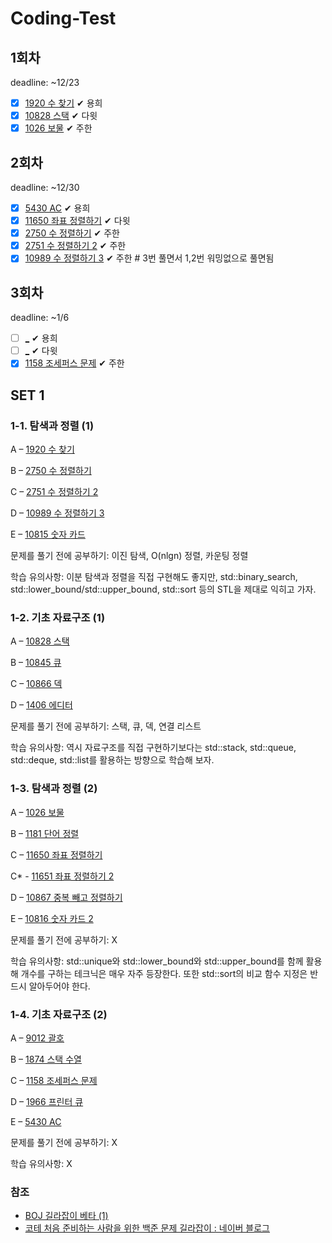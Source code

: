 # Coding-Test

## 1회차

deadline: ~12/23

- [x] [1920 수 찾기](https://www.acmicpc.net/problem/1920) ✔ 용희
- [x] [10828 스택](https://www.acmicpc.net/problem/10828) ✔ 다윗
- [x] [1026 보물](https://www.acmicpc.net/problem/1026) ✔ 주한

## 2회차

deadline: ~12/30

- [x] [5430 AC](https://www.acmicpc.net/problem/5430) ✔ 용희
- [x] [11650 좌표 정렬하기](https://www.acmicpc.net/problem/11650) ✔ 다윗
- [x] [2750 수 정렬하기](https://www.acmicpc.net/problem/2750) ✔ 주한
- [x] [2751 수 정렬하기 2](https://www.acmicpc.net/problem/2751) ✔ 주한
- [x] [10989 수 정렬하기 3](https://www.acmicpc.net/problem/10989) ✔ 주한 # 3번 풀면서 1,2번 워밍없으로 풀면됨

## 3회차

deadline: ~1/6

- [ ] [_](_) ✔ 용희
- [ ] [_](_) ✔ 다윗
- [x] [1158 조세퍼스 문제](https://www.acmicpc.net/problem/1158) ✔ 주한

## SET 1

### 1-1. 탐색과 정렬 (1)

A – [1920 수 찾기](https://www.acmicpc.net/problem/1920)

B – [2750 수 정렬하기](https://www.acmicpc.net/problem/2750)

C – [2751 수 정렬하기 2](https://www.acmicpc.net/problem/2751)

D – [10989 수 정렬하기 3](https://www.acmicpc.net/problem/10989)

E – [10815 숫자 카드](https://www.acmicpc.net/problem/10815)

문제를 풀기 전에 공부하기: 이진 탐색, O(nlgn) 정렬, 카운팅 정렬

학습 유의사항: 이분 탐색과 정렬을 직접 구현해도 좋지만, std::binary_search, std::lower_bound/std::upper_bound, std::sort 등의 STL을 제대로 익히고 가자.

### 1-2. 기초 자료구조 (1)

A – [10828 스택](https://www.acmicpc.net/problem/10828)

B – [10845 큐](https://www.acmicpc.net/problem/10845)

C – [10866 덱](https://www.acmicpc.net/problem/10866)

D – [1406 에디터](https://www.acmicpc.net/problem/1406)

문제를 풀기 전에 공부하기: 스택, 큐, 덱, 연결 리스트

학습 유의사항: 역시 자료구조를 직접 구현하기보다는 std::stack, std::queue, std::deque, std::list를 활용하는 방향으로 학습해 보자.

### 1-3. 탐색과 정렬 (2)

A – [1026 보물](https://www.acmicpc.net/problem/1026)

B – [1181 단어 정렬](https://www.acmicpc.net/problem/1181)

C – [11650 좌표 정렬하기](https://www.acmicpc.net/problem/11650)

C* - [11651 좌표 정렬하기 2](https://www.acmicpc.net/problem/11651)

D – [10867 중복 빼고 정렬하기](https://www.acmicpc.net/problem/10867)

E – [10816 숫자 카드 2](https://www.acmicpc.net/problem/10816)

문제를 풀기 전에 공부하기: X

학습 유의사항: std::unique와 std::lower_bound와 std::upper_bound를 함께 활용해 개수를 구하는 테크닉은 매우 자주 등장한다. 또한 std::sort의 비교 함수 지정은 반드시 알아두어야 한다.

### 1-4. 기초 자료구조 (2)

A – [9012 괄호](https://www.acmicpc.net/problem/9012)

B – [1874 스택 수열](https://www.acmicpc.net/problem/1874)

C – [1158 조세퍼스 문제](https://www.acmicpc.net/problem/1158)

D – [1966 프린터 큐](https://www.acmicpc.net/problem/1966)

E – [5430 AC](https://www.acmicpc.net/problem/5430)

문제를 풀기 전에 공부하기: X

학습 유의사항: X

### 참조

- [BOJ 길라잡이 베타 (1)](https://www.acmicpc.net/workbook/view/2418)
- [코테 처음 준비하는 사람을 위한 백준 문제 길라잡이 : 네이버 블로그](https://blog.naver.com/PostView.nhn?blogId=jaelee24&logNo=222174410977)
